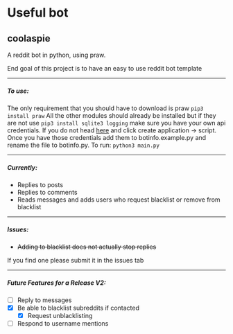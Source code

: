 # Useful bot
## coolaspie

A reddit bot in python, using praw.

End goal of this project is to have an easy to use reddit bot template

---

##### To use:
The only requirement that you should have to download is praw
   `pip3 install praw`
All the other modules should already be installed but if they are not use
`pip3 install sqlite3 logging`
make sure you have your own api credentials. If you do not head [here](https://www.reddit.com/prefs/apps "reddit apps") and click create application -> script.
Once you have those credentials add them to botinfo.example.py and rename the file to botinfo.py.
To run:
`python3 main.py`

---

##### Currently:  
* Replies to posts
* Replies to comments
* Reads messages and adds users who request blacklist or remove from blacklist

---  
  
##### Issues:
* ~~Adding to blacklist does not actually stop replies~~

If you find one please submit it in the issues tab
  
---

#####  Future Features for a Release V2:
- [ ] Reply to messages
- [x] Be able to blacklist subreddits if contacted
  - [x] Request unblacklisting
- [ ] Respond to username mentions
